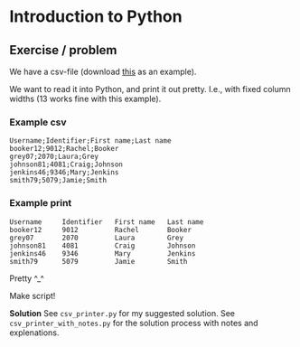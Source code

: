 # Introduction to Python

## Exercise / problem
We have a csv-file (download [this](https://support.staffbase.com/hc/en-us/article_attachments/360009197031/username.csv) as an example).

We want to read it into Python, and print it out pretty. I.e., with fixed column widths (13 works fine with this example).


### Example csv
```csv
Username;Identifier;First name;Last name
booker12;9012;Rachel;Booker
grey07;2070;Laura;Grey
johnson81;4081;Craig;Johnson
jenkins46;9346;Mary;Jenkins
smith79;5079;Jamie;Smith
```

### Example print
```
Username     Identifier   First name   Last name    
booker12     9012         Rachel       Booker       
grey07       2070         Laura        Grey         
johnson81    4081         Craig        Johnson      
jenkins46    9346         Mary         Jenkins      
smith79      5079         Jamie        Smith  
```

Pretty ^_^

Make script!


**Solution**
See `csv_printer.py` for my suggested solution.
See `csv_printer_with_notes.py` for the solution process with notes and explenations.
